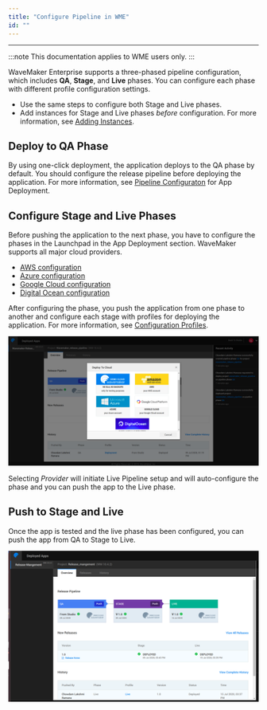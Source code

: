 ```yaml
---
title: "Configure Pipeline in WME"
id: ""
---
```

---

:::note
This documentation applies to WME users only.
:::

WaveMaker Enterprise supports a three-phased pipeline configuration, which includes **QA**, **Stage**, and **Live** phases. You can configure each phase with different profile configuration settings.

- Use the same steps to configure both Stage and Live phases.
- Add instances for Stage and Live phases _before_ configuration. For more information, see [Adding Instances](/learn/on-premise/configure/add-apps-capacity).

## Deploy to QA Phase

By using one-click deployment, the application deploys to the QA phase by default. You should configure the release pipeline before deploying the application. For more information, see [Pipeline Configuraton](/learn/on-premise/configure/config-pipeline) for App Deployment.


## Configure Stage and Live Phases

Before pushing the application to the next phase, you have to configure the phases in the Launchpad in the App Deployment section. WaveMaker supports all major cloud providers.

- [AWS configuration](/learn/app-development/deployment/deployment-to-aws/)
- [Azure configuration](/learn/app-development/deployment/deployment-to-azure/)
- [Google Cloud configuration](/learn/app-development/deployment/deployment-google-cloud/)
- [Digital Ocean configuration](/learn/app-development/deployment/deployment-to-digital-ocean/)

After configuring the phase, you push the application from one phase to another and configure each stage with profiles for deploying the application. For more information, see [Configuration Profiles](/learn/app-development/deployment/configuration-profiles).

[![manage live app](/learn/assets/manage_apps_live.png)](/learn/assets/manage_apps_live.png)

Selecting *Provider* will initiate Live Pipeline setup and will auto-configure the phase and you can push the app to the Live phase.

## Push to Stage and Live

Once the app is tested and the live phase has been configured, you can push the app from QA to Stage to Live.

![WME phases](/learn/assets/ptl_cloud_done.png)
